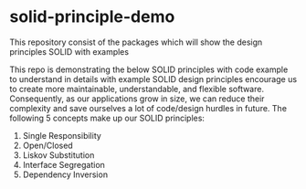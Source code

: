 # solid-principle-demo
This repository consist of the packages which will show the design principles SOLID with examples 

This repo is demonstrating the below SOLID principles with code example to understand in details with example
SOLID design principles encourage us to create more maintainable, understandable, and flexible software. Consequently, as our applications grow in size, we can reduce their complexity and save ourselves a lot of code/design hurdles in future.
The following 5 concepts make up our SOLID principles:
1.	Single Responsibility
2.	Open/Closed
3.	Liskov Substitution
4.	Interface Segregation
5.	Dependency Inversion

